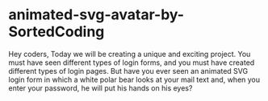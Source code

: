 # animated-svg-avatar-by-SortedCoding

Hey coders, Today we will be creating a unique and exciting project. You must have seen different types of login forms, and you must have created different types of login pages. But have you ever seen an animated SVG login form in which a white polar bear looks at your mail text and, when you enter your password, he will put his hands on his eyes?
